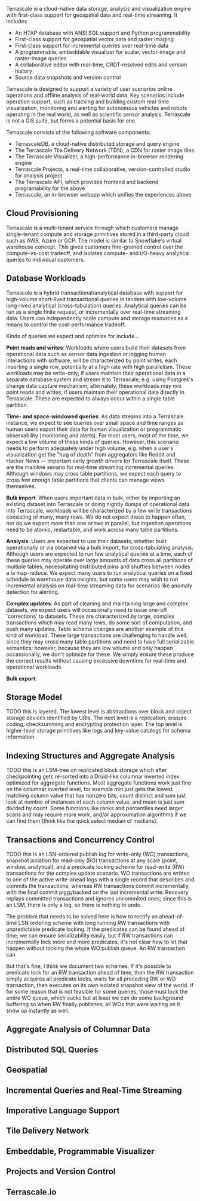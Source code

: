 Terrascale is a cloud-native data storage, analysis and visualization engine with first-class support for geospatial data and real-time streaming. It includes

* An HTAP database with ANSI SQL support and Python programmability
* First-class support for geospatial vector data and raster imaging
* First-class support for incremental queries over real-time data
* A programmable, embeddable visualizer for scalar, vector-image and raster-image queries
* A collaborative editor with real-time, CRDT-resolved edits and version history
* Source data snapshots and version control

Terrascale is designed to support a variety of user scenarios online operations and offline analysis of real-world data. Key scenarios include operation support, such as tracking and building custom real-time visualization, monitoring and alerting for autonomous vehicles and robots operating in the real world, as well as scientific sensor analysis. Terrascale is not a GIS suite, but forms a potential basis for one.

Terrascale consists of the following software components:

* TerrascaleDB, a cloud-native distributed storage and query engine
* The Terrascale Tile Delivery Network (TDN), a CDN for raster image tiles
* The Terrascale Visualizer, a high-performance in-browser rendering engine
* Terrascale Projects, a real-time collaborative, version-controlled studio for analysis project
* The Terrascale API, which provides frontend and backend programability for the above
* Terrascale, an in-browser webapp which unifies the experiences above

## Cloud Provisioning

Terrascale is a multi-tenant service through which customers manage single-tenant compute and storage primitives stored in a third-party cloud such as AWS, Azure or GCP. The model is similar to Snowflake's virtual warehouse concept. This gives customers fine-grained control over the compute-vs-cost tradeoff, and isolates compute- and I/O-heavy analytical queries to individual customers.

## Database Workloads

Terrascale is a hybrid transactional/analytical database with support for high-volume short-lived transactional queries in tandem with low-volume long-lived analytical (cross-tabulation) queries. Analytical queries can be run as a single finite request, or incrementally over real-time streaming data. Users can independently scale compute and storage resources as a means to control the cost-performance tradeoff.

Kinds of queries we expect and optimize for include...

**Point reads and writes**: Workloads where users build their datasets from operational data such as sensor data ingestion or logging human interactions with software, will be characterized by point writes, each inserting a single row, potentially at a high rate with high parallelism. These workloads may be write-only, if users maintain their operational data in a separate database system and stream it to Terrascale, e.g. using Postgres's change data capture mechanism; alternately, these workloads may mix point reads and writes, if users maintain their operational data directly in Terrascale. These are expected to always occur within a single table partition.

**Time- and space-windowed queries**: As data streams into a Terrascale instance, we expect to see queries over small space and time ranges as human users export their data for human visualization or programmatic observability (monitoring and alerts). For most users, most of the time, we expect a low volume of these kinds of queries. However, this scenario needs to perform adequately under high volume, e.g. when a user's visualization get the "hug of death" from aggregators like Reddit and Hacker News &mdash; important early growth drivers for Terrascale itself. These are the mainline senario for real-time streaming incremental queries. Although windows may cross table partitions, we expect each query to cross few enough table partitions that clients can manage views themselves.

**Bulk import**: When users important data in bulk, either by importing an existing dataset into Terrascale or doing nightly dumps of operational data into Terrascale, workloads will be characterized by a few write transactions consisting of many, many rows. We do not expect these to happen often, nor do we expect more than one or two in parallel, but ingestion operations need to be atomic, restartable, and work across many table partitions.

**Analysis**: Users are expected to use their datasets, whether built operationally or via obtained via a bulk import, for cross-tabulating analysis. Although users are expected to run few analytical queries at a time, each of these queries may operate over large amounts of data cross all partitions of multiple tables, necessitating distributed joins and shuffles between nodes a la map-reduce. We expect many users to run analytical queries on a fixed schedule to warehouse data insights, but some users may wish to run incremental analysis on real-time streaming data for scenarios like anomaly detection for alerting.

**Complex updates**: As part of cleaning and maintaining large and complex datasets, we expect users will occasionally need to issue one-off 'corrections' to datasets. These are characterized by large, complex transactions which may read many rows, do some sort of computation, and push many updates. Table schema changes are another example of this kind of workload. These large transactions are challenging to handle well, since they may cross many table partitions and need to have full serializable semantics; however, because they are low volume and only happen occassionally, we don't optimize for these. We simply ensure these produce the correct results without causing excessive downtime for real-time and operational workloads.

**Bulk export**: 

## Storage Model

TODO this is layered. The lowest level is abstractions over block and object storage devices identified by URIs. The next level is a replication, erasure coding, checksumming and encrypting protection layer. The top level is higher-level storage primitives like logs and key-value catalogs for schema information.

## Indexing Structures and Aggregate Analysis

TODO this is an LSM-tree on replicated block storage which after checkpointing gets re-sorted into a Druid-like columnar inverted index optimized for aggregate functions. Most aggregate functions work just fine on the columnar inverted level, for example min just gets the lowest matching column value that has nonzero bits, count distinct and sum just look at number of instances of each column value, and mean is just sum divided by count. Some functions like ranks and percentiles need larger scans and may require more work, and/or approximation algorithms if we can find them (think like the quick select median of medians).

## Transactions and Concurrency Control

TODO this is an LSN-ordered publish log for write-only (WO) transactions, snapshot isolation for read-only (RO) transactions at any scale (point, window, analytical), and a predicate locking scheme for read-write (RW) transactions for the complex update scenario. WO transactions are written to one of the active write-ahead logs with a single record that describes and commits the transactions, whereas RW transactions commit incrementally, with the final commit piggybacked on the last incremental write. Recovery replays committed transactions and ignores uncommited ones; since this is an LSM, there is only a log, so there is nothing to undo.

The problem that needs to be solved here is how to rectify an ahead-of-time LSN ordering scheme with long running RW transactions with unpredictable predicate locking. If the predicates can be found ahead of time, we can ensure serializability easily, but if RW transactions can incrementally lock more and more predicates, it's not clear how to let that happen without locking the whole WO publish queue. An RW transaction can

But that's fine, I think we document two schemes. If it's possible to predicate lock for an RW transaction ahead of time, then the RW transaction simply acquires all predicate locks, waits for all preceding RW or WO transaction, then executes on its own isolated snapshot view of the world. If for some reason that is not feasible for some queries, those must lock the entire WO queue, which sucks but at least we can do some background buffering so when RW finally publishes, all WOs that were waiting on it show up instantly as well.

## Aggregate Analysis of Columnar Data

## Distributed SQL Queries

## Geospatial

## Incremental Queries and Real-Time Streaming

## Imperative Language Support

## Tile Delivery Network

## Embeddable, Programmable Visualizer

## Projects and Version Control

## Terrascale.io



